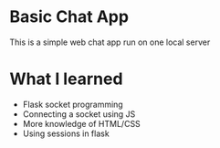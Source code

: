 # Basic Chat App
This is a simple web chat app run on one local server

# What I learned
- Flask socket programming
- Connecting a socket using JS
- More knowledge of HTML/CSS
- Using sessions in flask
